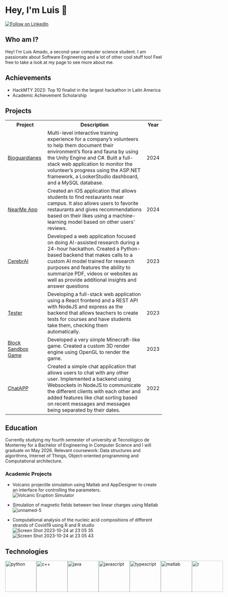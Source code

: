 # Hey, I'm Luis :wave:
[![Follow on LinkedIn](https://img.shields.io/badge/Follow_me-LinkedIn-0072b1.svg)](https://www.linkedin.com/in/amado-luis/)
<!-- [![Visit my Portfolio](https://img.shields.io/badge/Visit-Portfolio-FF3030.svg)](https://website.com) -->

## Who am I?
Hey! I'm Luis Amado, a second-year computer science student. I am passionate about Software Engineering and a lot of other cool stuff too! Feel free to take a look at my page to see more about me. 

## Achievements
- HackMTY 2023: Top 10 finalist in the largest hackathon in Latin America
- Academic Achievement Scholarship

## Projects
<table>
  <tr>
    <th>Project</th>
    <th>Description</th>
    <th>Year</th>
  </tr>
  <tr>
    <td><a href="https://github.com/BioGuardianes">Bioguardianes</a></td>
    <td>Multi-level interactive training experience for a company’s volunteers to help them document their
environment’s flora and fauna by using the Unity Engine and C#. Built a full-stack web application to monitor the volunteer’s progress using the ASP.NET framework, a
LookerStudio dashboard, and a MySQL database.</td>
    <td>2024</td>
  </tr>
  <tr>
    <td><a href="https://github.com/luis-amado/NearMeApp">NearMe App</a></td>
    <td>Created an iOS application that allows students to find restaurants near campus. It also allows users to favorite restaurants and gives recommendations based on their likes using a machine-learning model based on other users' reviews.</td>
    <td>2024</td>
  </tr>
  <tr>
    <td><a href="https://github.com/luis-amado/HackMty-System32">CerebrAI</a></td>
    <td>Developed a web application focused on doing AI-assisted research during a 24-hour hackathon. Created a Python-based backend that makes calls to a custom AI model trained for research purposes and features the ability to summarize PDF, videos or websites as well as provide additional insights and answer questions</td>
    <td>2023</td>
  </tr>
  <tr>
    <td><a href="">Tester</a></td>
    <td>Developing a full-stack web application using a React frontend and a REST API with NodeJS and express as the backend that allows teachers to create tests for courses and have students take them, checking them automatically.</td>
    <td>2023</td>
  </tr>
  <tr>
    <td><a href="https://github.com/luis-amado/blocky-game">Block Sandbox Game</a></td>
    <td>Developed a very simple Minecraft-like game. Created a custom 3D render engine using OpenGL to render the game.</td>
    <td>2023</td>
  </tr>
  <tr>
    <td><a href="">ChatAPP</a></td>
    <td>Created a simple chat application that allows users to chat with any other user. Implemented a backend using Websockets in NodeJS to communicate the different clients with each other and added features like chat sorting based on recent messages and messages being separated by their dates.</td>
    <td>2022</td>
  </tr>
</table>

## Education
Currently studying my fourth semester of university at Tecnológico de Monterrey for a Bachelor of Engineering in Computer Science and I will graduate on May 2026. Relevant coursework: Data structures and algorithms, Internet of Things, Object-oriented programming and Computational architecture.

### Academic Projects
- Volcanic projectile simulation using Matlab and AppDesigner to create an interface for controlling the parameters.
![Volcanic Eruption Simulator](https://github.com/luis-amado/luis-amado/assets/111252054/04810174-311d-4545-85cf-38a6caa45c31)

- Simulation of magnetic fields between two linear charges using Matlab
![unnamed-5](https://github.com/luis-amado/luis-amado/assets/111252054/dc723724-ec33-4c2f-ada5-7b1ca21ad83d)

- Computational analysis of the nucleic acid compositions of different strands of Covid19 using R and R studio
![Screen Shot 2023-10-24 at 23 05 35](https://github.com/luis-amado/luis-amado/assets/111252054/d3a1c062-25e1-4428-8a86-05a8d855ef9c)
![Screen Shot 2023-10-24 at 23 05 43](https://github.com/luis-amado/luis-amado/assets/111252054/1fdaae86-9f87-4830-ba20-50b5b1294175)

## Technologies
<div style="display:flex">
  <img alt="python" style="height:100px" src="https://upload.wikimedia.org/wikipedia/commons/thumb/c/c3/Python-logo-notext.svg/1869px-Python-logo-notext.svg.png"/>
  <img alt="c++" style="height:100px" src="https://upload.wikimedia.org/wikipedia/commons/thumb/1/18/ISO_C%2B%2B_Logo.svg/800px-ISO_C%2B%2B_Logo.svg.png"/>
  <img alt="java" style="height:100px" src="https://brandslogos.com/wp-content/uploads/images/large/java-logo-1.png"/>
  <img alt="javascript" style="height:100px" src="https://upload.wikimedia.org/wikipedia/commons/thumb/6/6a/JavaScript-logo.png/640px-JavaScript-logo.png"/>
  <img alt="typescript" style="height:100px" src="https://cdn.worldvectorlogo.com/logos/typescript.svg"/>
  <img alt="matlab" style="height:100px" src="https://upload.wikimedia.org/wikipedia/commons/2/21/Matlab_Logo.png"/>
  <img alt="r" style="height:100px" src="https://www.r-project.org/logo/Rlogo.png"/>
</div>
